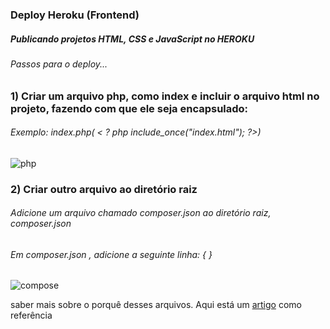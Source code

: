 <h3>Deploy Heroku (Frontend)</h3>
<h5>Publicando projetos HTML, CSS e JavaScript no HEROKU</h5>
<h6>Passos para o deploy...</h6>

<h3>1) Criar um arquivo php, como index e incluir o arquivo html no projeto, fazendo com que ele seja encapsulado:</h3>

<h6>Exemplo: index.php( < ? php include_once("index.html"); ?>)</h6>


![php](https://user-images.githubusercontent.com/35885897/158030133-b00de94f-fd1e-4d50-86c0-c97bf49a311c.png)

  
<h3>2) Criar outro arquivo ao diretório raiz</h3>
  
<h6>Adicione um arquivo chamado composer.json ao diretório raiz, composer.json</h6>
<h6>Em composer.json , adicione a seguinte linha: { } </h6>
  
![compose](https://user-images.githubusercontent.com/35885897/158030567-281d5326-7786-4380-92dc-6b305dcd7baf.jpg)
  
  saber mais sobre o porquê desses arquivos. Aqui está um <a href="https://www.dio.me/articles/publicando-projetos-htmljavascript-e-css-no-heroku">artigo<a/> como referência
